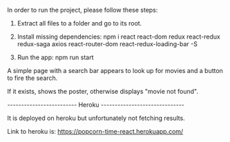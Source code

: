 In order to run the project, please follow these steps:

1. Extract all files to a folder and go to its root.

2. Install missing dependencies: npm i react react-dom redux react-redux redux-saga axios react-router-dom react-redux-loading-bar -S

3. Run the app: npm run start

A simple page with a search bar appears to look up for movies and a button to fire the search.

If it exists, shows the poster, otherwise displays "movie not found".

------------------------- Heroku ------------------------------

It is deployed on heroku but unfortunately not fetching results.

Link to heroku is: https://popcorn-time-react.herokuapp.com/
